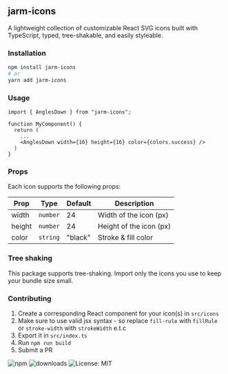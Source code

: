 ## jarm-icons

A lightweight collection of customizable React SVG icons built with TypeScript, typed, tree-shakable, and easily styleable.

### Installation

```bash
npm install jarm-icons
# or
yarn add jarm-icons
```

### Usage

```tsx
import { AnglesDown } from "jarm-icons";

function MyComponent() {
  return (
    ...
    <AnglesDown width={16} height={16} color={colors.success} />
  )
}
```

### Props

Each icon supports the following props:

| Prop   | Type     | Default | Description             |
| ------ | -------- | ------- | ----------------------- |
| width  | `number` | 24      | Width of the icon (px)  |
| height | `number` | 24      | Height of the icon (px) |
| color  | `string` | "black" | Stroke & fill color     |

### Tree shaking

This package supports tree-shaking. Import only the icons you use to keep your bundle size small.

### Contributing

1. Create a corresponding React component for your icon(s) in `src/icons`
2. Make sure to use valid jsx syntax - so replace `fill-rule` with `fillRule` or `stroke-width` with `strokeWidth` e.t.c
3. Export it in `src/index.ts`
4. Run `npm run build`
5. Submit a PR

![npm](https://img.shields.io/npm/v/jarm-icons)
![downloads](https://img.shields.io/npm/dm/jarm-icons)
![License: MIT](https://img.shields.io/badge/License-MIT-yellow.svg)
